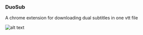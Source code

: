 ### DuoSub
A chrome extension for downloading dual subtitles in one vtt file

![alt text](image.png)

